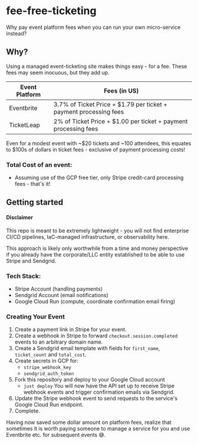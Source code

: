 # fee-free-ticketing
Why pay event platform fees when you can run your own micro-service instead?

## Why?
Using a managed event-ticketing site makes things easy - for a fee. These fees may seem inocuous, but they add up.

| Event Platform | Fees (in US) |
|  -----         | ---- |
| Eventbrite | 3.7% of Ticket Price + $1.79 per ticket + payment processing fees |
| TicketLeap | 2% of Ticket Price + $1.00 per ticket + payment processing fees |

Even for a modest event with ~$20 tickets and ~100 attendees, this equates to $100s of dollars in ticket fees - exclusive of payment processing costs!

### Total Cost of an event:
- Assuming use of the GCP free tier, only Stripe credit-card processing fees - that's it!

## Getting started
#### Disclaimer
This repo is meant to be extremely lightweight - you will not find enterprise CI/CD pipelines, IaC-managed infrastructure, or observability here.

This approach is likely only worthwhile from a time and money perspective if you already have the corporate/LLC entity established to be able to use Stripe and Sendgrid.

### Tech Stack:
- Stripe Account (handling payments)
- Sendgrid Account (email notifications)
- Google Cloud Run (compute, coordinate confirmation email firing)

### Creating Your Event
1. Create a payment link in Stripe for your event.
2. Create a webhook in Stripe to forward `checkout.session.completed` events to an arbitrary domain name.
3. Create a Sendgrid email template with fields for `first_name`, `ticket_count` and `total_cost`.
4. Create secrets in GCP for:
   - `stripe_webhook_key`
   - `sendgrid_auth_token`
5. Fork this repository and deploy to your Google Cloud account
   - `just deploy`
You will now have the API set up to receive Stripe webhook events and trigger confirmation emails via Sendgrid.
6. Update the Stripe webhook event to send requests to the service's Google Cloud Run endpoint.
7. Complete.

Having now saved some dollar amount on platform fees, realize that sometimes it is worth paying someone to manage a service for you and use Eventbrite etc. for subsequent events 😅.
